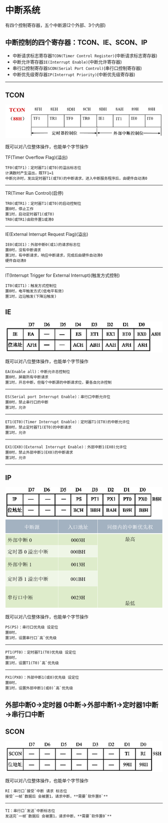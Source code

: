 # 中断系统
有四个控制寄存器，五个中断源(2个外部、3个内部)
## 中断控制的四个寄存器：TCON、IE、SCON、IP  

- 中断请求标志寄存器`TCON(Timer Control Register)`(中断请求标志寄存器)
- 中断允许寄存器`IE(Interrupt Enable)`(中断允许寄存器)
- 串行口控制寄存器`SCON(Serial Port Control)`(串行口控制寄存器)
- 中断优先级寄存器`IP(Interrupt Priority)`(中断优先级寄存器)
---



## TCON
![TCON](./TCON.png)

既可以对八位整体操作，也能单个字节操作

TF(Timer Overflow Flag)(溢出)
```
TF0(或TF1)：定时器T1(或T0)的溢出标志位
计满数时产生溢出，既TF1=1
中断允许时，发出定时器T1(或T0)的中断请求，进入中断服务程序后，由硬件自动清0
```
---
TR(Timer Run Control)(启停)
```
TR0(或TR1)：定时器T1(或T0)的启动控制位
置0时，停止工作	
置1时，启动定时器T1(或T0)
TR0(或TR1)由软件置1或清0
```
---
IE(External Interrupt Request Flag)(溢出)
```
IE0(或IE1)：外部中断0(或1)的请求标志位
置0时，没有中断请求	
置1时，有中断请求，响应中断请求，完成后由硬件自动清0
硬件自动清0
```
---
IT(Interrupt Trigger for External Interrupt)(触发方式控制)
```
IT0(或IT1)：触发方式控制位
置0时，电平触发方式(低电平有效)
置1时，边沿触发(下降沿触发)
```


## IE
![IE](./IE.png)

既可以对八位整体操作，也能单个字节操作

```
EA(Enable all)：中断允许总控制位
置0时，屏蔽所有中断请求
置1时，开总中断，但每个中断源的中断请求位，要各自允许控制
```
---

```
ES(Serial port Interrupt Enable)：串行口中断允许位
置0时，禁止串行口的中断
置1时，允许
```

---
	
```
ET1(ET0)(Timer Interrupt Enable)：定时器T1(ET0)的中断允许位
置0时，禁止定时器T1(ET0)的中断请求
置1时，允许
```

---

```
EX1(EX0)(External Interrupt Enable)：外部中断1(EX0)允许位
置0时，禁止外部中断1(EX0)的中断请求
置1时，允许
```
---

## IP
![IP](./IP.png)
![优先级顺序](./优先级顺序.png)

既可以对八位整体操作，也能单个字节操作

```
PS(PS)：串行口优先级 设定位
置0时，
置1时，设置串行口`高`优先级
```
---
```
PT1(PT0)：定时器T1(T0)优先级 设定位
置0时，
置1时，设置T1(T0)`高`优先级
```
---
```
PX1(PX0)：外部中断1(或0)优先级 设定位
置0时，
置1时，设置外部中断1(或0)`高`优先级
```
**外部中断0→定时器 0中断→外部中断1→定时器1中断→串行口中断**
---

## SCON
![SCON](./SCON.png)

既可以对八位整体操作，也能单个字节操作

```
RI：串行口`接受`中断 请求 标志位
接受`一帧`数据后 会被置1，请求中断，**需要`软件置0`**
```
---
```
TI：串行口`发送`中断标志位
发送完`一帧`数据后 会被置1，请求中断，**需要`软件置0`**
```
